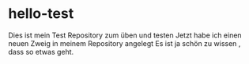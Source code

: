 # hello-test
Dies ist mein Test Repository zum üben und testen
Jetzt habe ich einen neuen Zweig in meinem Repository angelegt
Es ist ja schön zu wissen , dass so etwas geht.
